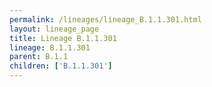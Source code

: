 ```yaml
---
permalink: /lineages/lineage_B.1.1.301.html
layout: lineage_page
title: Lineage B.1.1.301
lineage: B.1.1.301
parent: B.1.1
children: ['B.1.1.301']
---
```

